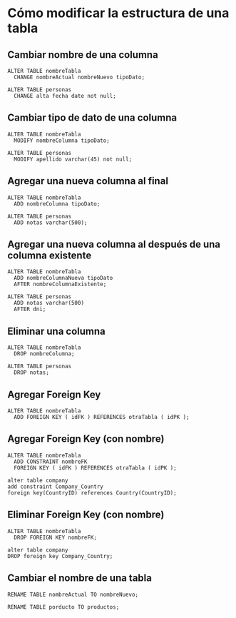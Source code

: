 # Cómo modificar la estructura de una tabla

## Cambiar nombre de una columna

    ALTER TABLE nombreTabla    
      CHANGE nombreActual nombreNuevo tipoDato;  

    ALTER TABLE personas  
      CHANGE alta fecha date not null; 

## Cambiar tipo de dato de una columna

    ALTER TABLE nombreTabla  
      MODIFY nombreColumna tipoDato;  

    ALTER TABLE personas  
      MODIFY apellido varchar(45) not null;

## Agregar una nueva columna al final

    ALTER TABLE nombreTabla  
      ADD nombreColumna tipoDato;  

    ALTER TABLE personas   
      ADD notas varchar(500);  

## Agregar una nueva columna al después de una columna existente

    ALTER TABLE nombreTabla  
      ADD nombreColumnaNueva tipoDato  
      AFTER nombreColumnaExistente;

    ALTER TABLE personas   
      ADD notas varchar(500)
      AFTER dni;  

## Eliminar una columna  

    ALTER TABLE nombreTabla  
      DROP nombreColumna;  

    ALTER TABLE personas   
      DROP notas;

## Agregar Foreign Key  

    ALTER TABLE nombreTabla  
      ADD FOREIGN KEY ( idFK ) REFERENCES otraTabla ( idPK );

## Agregar Foreign Key (con nombre)

    ALTER TABLE nombreTabla  
      ADD CONSTRAINT nombreFK 
      FOREIGN KEY ( idFK ) REFERENCES otraTabla ( idPK );  

    alter table company 
    add constraint Company_Country 
    foreign key(CountryID) references Country(CountryID);


## Eliminar Foreign Key (con nombre)

    ALTER TABLE nombreTabla  
      DROP FOREIGN KEY nombreFK;  

    alter table company 
    DROP foreign key Company_Country;  

## Cambiar el nombre de una tabla

    RENAME TABLE nombreActual TO nombreNuevo;

    RENAME TABLE porducto TO productos;

